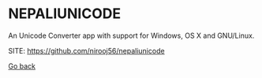 # NEPALIUNICODE
 
 An Unicode Converter app with support for Windows, OS X and GNU/Linux.
 
 SITE: https://github.com/nirooj56/nepaliunicode

 [Go back](https://portable-linux-apps.github.io/apps.html)
